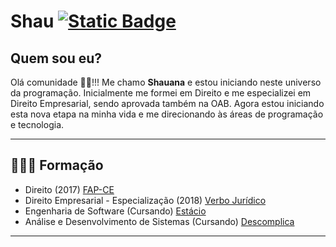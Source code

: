 # Shau [![Static Badge](https://img.shields.io/badge/GitHub-000?logo=github)](https://github.com/Shauana-Torquato)

## Quem sou eu?
Olá comunidade 🖖🏼!!! Me chamo **Shauana** e estou iniciando neste universo da programação. Inicialmente me formei em Direito e me especializei em Direito Empresarial, sendo aprovada também na OAB. Agora estou iniciando esta nova etapa na minha vida e me direcionando às áreas de programação e tecnologia.
***
## 👨🏼‍🎓 Formação
- Direito (2017) [FAP-CE](https://unifapce.edu.br/)
- Direito Empresarial - Especialização (2018) [Verbo Jurídico](https://www.verbojuridico.com.br/)
- Engenharia de Software (Cursando) [Estácio](https://estacio.br/cursos/graduacao)
- Análise e Desenvolvimento de Sistemas (Cursando) [Descomplica](https://descomplica.com.br/faculdade/)
***
